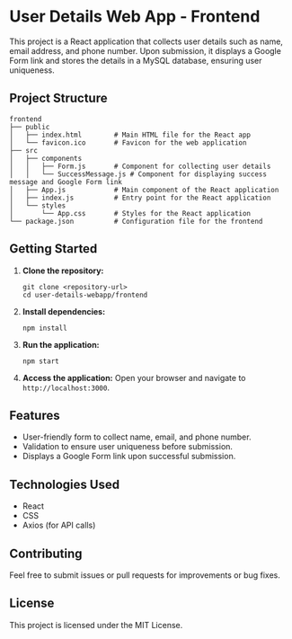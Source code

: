 # User Details Web App - Frontend

This project is a React application that collects user details such as name, email address, and phone number. Upon submission, it displays a Google Form link and stores the details in a MySQL database, ensuring user uniqueness.

## Project Structure

```
frontend
├── public
│   ├── index.html        # Main HTML file for the React app
│   └── favicon.ico       # Favicon for the web application
├── src
│   ├── components
│   │   ├── Form.js       # Component for collecting user details
│   │   └── SuccessMessage.js # Component for displaying success message and Google Form link
│   ├── App.js            # Main component of the React application
│   ├── index.js          # Entry point for the React application
│   └── styles
│       └── App.css       # Styles for the React application
└── package.json          # Configuration file for the frontend
```

## Getting Started

1. **Clone the repository:**
   ```
   git clone <repository-url>
   cd user-details-webapp/frontend
   ```

2. **Install dependencies:**
   ```
   npm install
   ```

3. **Run the application:**
   ```
   npm start
   ```

4. **Access the application:**
   Open your browser and navigate to `http://localhost:3000`.

## Features

- User-friendly form to collect name, email, and phone number.
- Validation to ensure user uniqueness before submission.
- Displays a Google Form link upon successful submission.

## Technologies Used

- React
- CSS
- Axios (for API calls)

## Contributing

Feel free to submit issues or pull requests for improvements or bug fixes. 

## License

This project is licensed under the MIT License.